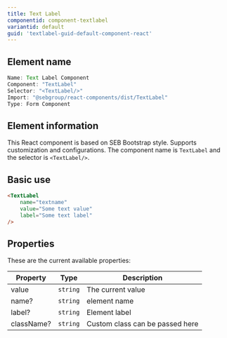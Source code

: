 ```yaml
---
title: Text Label
componentid: component-textlabel
variantid: default
guid: 'textlabel-guid-default-component-react'
---
```


## Element name
```javascript
Name: Text Label Component
Component: "TextLabel"
Selector: "<TextLabel/>"
Import: "@sebgroup/react-components/dist/TextLabel"
Type: Form Component
```

## Element information 
This React component is based on SEB Bootstrap style. Supports customization and configurations. The component name is `TextLabel` and the selector is `<TextLabel/>`.

## Basic use
```html
<TextLabel
    name="textname"
    value="Some text value"
    label="Some text label"
/>
```

## Properties
These are the current available properties:

| Property   | Type     | Description                      |
| ---------- | -------- | ------------------------------- |
| value      | `string` | The current value               |
| name?      | `string` | element name                    |
| label?     | `string` | Element label                   |
| className? | `string` | Custom class can be passed here |

